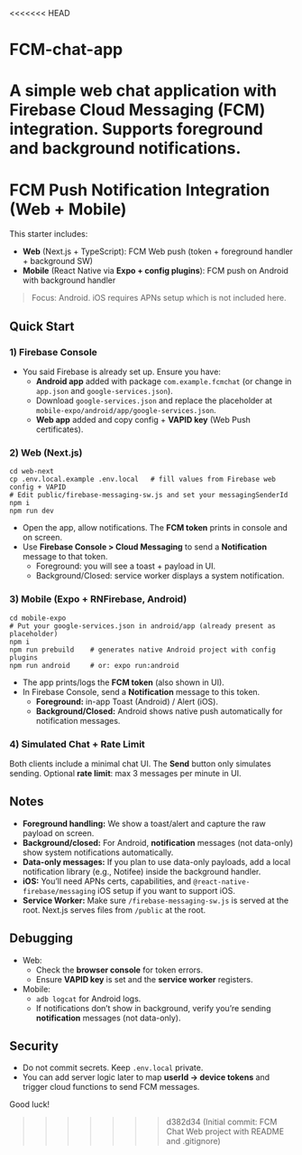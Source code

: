 <<<<<<< HEAD
# FCM-chat-app
A simple web chat application with Firebase Cloud Messaging (FCM) integration. Supports foreground and background notifications.
=======
# FCM Push Notification Integration (Web + Mobile)

This starter includes:
- **Web** (Next.js + TypeScript): FCM Web push (token + foreground handler + background SW)
- **Mobile** (React Native via **Expo + config plugins**): FCM push on Android with background handler

> Focus: Android. iOS requires APNs setup which is not included here.

## Quick Start

### 1) Firebase Console
- You said Firebase is already set up. Ensure you have:
  - **Android app** added with package `com.example.fcmchat` (or change in `app.json` and `google-services.json`).
  - Download `google-services.json` and replace the placeholder at `mobile-expo/android/app/google-services.json`.
  - **Web app** added and copy config + **VAPID key** (Web Push certificates).

### 2) Web (Next.js)
```
cd web-next
cp .env.local.example .env.local   # fill values from Firebase web config + VAPID
# Edit public/firebase-messaging-sw.js and set your messagingSenderId
npm i
npm run dev
```
- Open the app, allow notifications. The **FCM token** prints in console and on screen.
- Use **Firebase Console > Cloud Messaging** to send a **Notification** message to that token.
  - Foreground: you will see a toast + payload in UI.
  - Background/Closed: service worker displays a system notification.

### 3) Mobile (Expo + RNFirebase, Android)
```
cd mobile-expo
# Put your google-services.json in android/app (already present as placeholder)
npm i
npm run prebuild    # generates native Android project with config plugins
npm run android     # or: expo run:android
```
- The app prints/logs the **FCM token** (also shown in UI).
- In Firebase Console, send a **Notification** message to this token.
  - **Foreground:** in-app Toast (Android) / Alert (iOS).
  - **Background/Closed:** Android shows native push automatically for notification messages.

### 4) Simulated Chat + Rate Limit
Both clients include a minimal chat UI. The **Send** button only simulates sending.
Optional **rate limit**: max 3 messages per minute in UI.

## Notes

- **Foreground handling:** We show a toast/alert and capture the raw payload on screen.
- **Background/closed:** For Android, **notification** messages (not data-only) show system notifications automatically.
- **Data-only messages:** If you plan to use data-only payloads, add a local notification library (e.g., Notifee) inside the background handler.
- **iOS:** You’ll need APNs certs, capabilities, and `@react-native-firebase/messaging` iOS setup if you want to support iOS.
- **Service Worker:** Make sure `/firebase-messaging-sw.js` is served at the root. Next.js serves files from `/public` at the root.

## Debugging

- Web:
  - Check the **browser console** for token errors.
  - Ensure **VAPID key** is set and the **service worker** registers.
- Mobile:
  - `adb logcat` for Android logs.
  - If notifications don’t show in background, verify you’re sending **notification** messages (not data-only).

## Security

- Do not commit secrets. Keep `.env.local` private.
- You can add server logic later to map **userId -> device tokens** and trigger cloud functions to send FCM messages.

Good luck!
>>>>>>> d382d34 (Initial commit: FCM Chat Web project with README and .gitignore)
